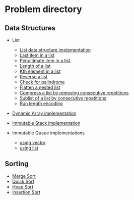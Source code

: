 # Problem directory


## Data Structures

* List
    * [List data structure implementation](https://github.com/TheAlgorithms/Clojure/blob/main/src/data_structures/lists/linked_list.clj)
    * [Last item in a list](https://github.com/TheAlgorithms/Clojure/blob/main/src/data_structures/lists/last_item_in_a_list.clj)
    * [Penultimate item in a list](https://github.com/TheAlgorithms/Clojure/blob/main/src/data_structures/lists/penultimate_item_in_a_list.clj)
    * [Length of a list](https://github.com/TheAlgorithms/Clojure/blob/main/src/data_structures/lists/length_of_list.clj)
    * [Kth element in a list](https://github.com/TheAlgorithms/Clojure/blob/main/src/data_structures/lists/kth_element_in_a_list.clj)
    * [Reverse a list](https://github.com/TheAlgorithms/Clojure/blob/main/src/data_structures/lists/reverse_a_list.clj)
    * [Check for palindrome](https://github.com/TheAlgorithms/Clojure/blob/main/src/data_structures/lists/palindrome.clj)
    * [Flatten a nested list](https://github.com/TheAlgorithms/Clojure/blob/main/src/data_structures/lists/flatten_nested_list.clj)
    * [Compress a list by removing consecutive repetitions](https://github.com/TheAlgorithms/Clojure/blob/main/src/data_structures/lists/compress.clj)
    * [Sublist of a list by consecutive repetitions](https://github.com/TheAlgorithms/Clojure/blob/main/src/data_structures/lists/pack_consecutive_repetitions_in_sublist.clj)
    * [Run length encoding](https://github.com/TheAlgorithms/Clojure/blob/main/src/data_structures/lists/run_length_encoding.clj)

* [Dynamic Array implementation](/src/data_structures/dynamic_array/core.clj) 
* [Immutable Stack implementation](/src/data_structures/stack/core.clj)
* Immutable Queue implementations
  * [using vector](/src/data_structures/queue/vector.clj)
  * [using list](/src/data_structures/queue/list.clj)

## Sorting
* [Merge Sort](https://github.com/TheAlgorithms/Clojure/blob/main/src/sorts/merge_sort.clj)
* [Quick Sort](https://github.com/TheAlgorithms/Clojure/blob/main/src/sorts/quick_sort.clj)
* [Heap Sort](https://github.com/TheAlgorithms/Clojure/blob/main/src/sorts/heap_sort.clj)
* [Insertion Sort](https://github.com/TheAlgorithms/Clojure/blob/main/src/sorts/insertion_sort.clj)
